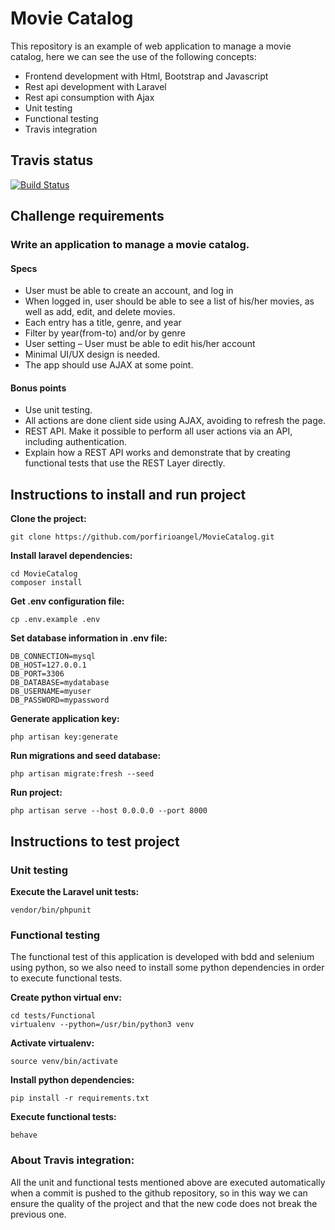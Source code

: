 # Movie Catalog

This repository is an example of web application to manage a movie catalog, 
here we can see the use of the following concepts:
- Frontend development with Html, Bootstrap and Javascript
- Rest api development with Laravel
- Rest api consumption with Ajax
- Unit testing
- Functional testing
- Travis integration

## Travis status
[![Build Status](https://travis-ci.org/porfirioangel/MovieCatalog.svg?branch=master)](https://travis-ci.org/porfirioangel/MovieCatalog)

## Challenge requirements

### Write an application to manage a movie catalog.

#### Specs
 
- User must be able to create an account, and log in
- When logged in, user should be able to see a list of his/her movies, as well as add, edit, and delete movies.
- Each entry has a title, genre, and year
- Filter by year(from-to) and/or by genre
- User setting – User must be able to edit his/her account
- Minimal UI/UX design is needed.
- The app should use AJAX at some point.
 
#### Bonus points

- Use unit testing.
- All actions are done client side using AJAX, avoiding to refresh the page.
- REST API. Make it possible to perform all user actions via an API, including authentication.
- Explain how a REST API works and demonstrate that by creating functional tests that use the REST Layer directly.

## Instructions to install and run project
**Clone the project:**
```
git clone https://github.com/porfirioangel/MovieCatalog.git
```

**Install laravel dependencies:**
```
cd MovieCatalog
composer install
```

**Get .env configuration file:**
```
cp .env.example .env
```

**Set database information in .env file:**
```
DB_CONNECTION=mysql
DB_HOST=127.0.0.1
DB_PORT=3306
DB_DATABASE=mydatabase
DB_USERNAME=myuser
DB_PASSWORD=mypassword
```

**Generate application key:**
```
php artisan key:generate
```

**Run migrations and seed database:**
```
php artisan migrate:fresh --seed
```

**Run project:**
```
php artisan serve --host 0.0.0.0 --port 8000
```

## Instructions to test project

### Unit testing
**Execute the Laravel unit tests:**
```
vendor/bin/phpunit
```

### Functional testing
The functional test of this application is developed with bdd and selenium 
using python, so we also need to install some python dependencies in order to 
execute functional tests. 

**Create python virtual env:**
```
cd tests/Functional
virtualenv --python=/usr/bin/python3 venv
```

**Activate virtualenv:**
```
source venv/bin/activate
```

**Install python dependencies:**
```
pip install -r requirements.txt
```

**Execute functional tests:**
```
behave
```

### About Travis integration:
All the unit and functional tests mentioned above are executed automatically 
when a commit is pushed to the github repository, so in this way we can 
ensure the quality of the project and that the new code does not break the 
previous one.